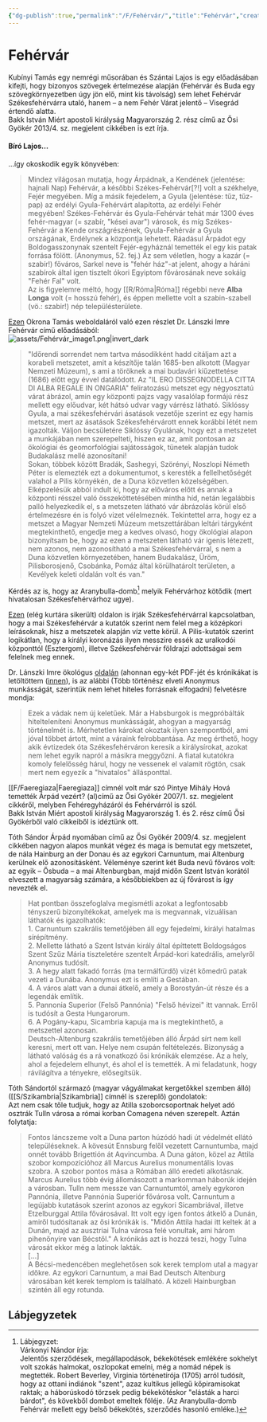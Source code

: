 ```yaml
---
{"dg-publish":true,"permalink":"/F/Fehérvár/","title":"Fehérvár","created":"2024-12-18T11:39","updated":"2024-12-18T11:39"}
---
```



# Fehérvár

Kubínyi Tamás egy nemrégi műsorában és Szántai Lajos is egy előadásában kifejti, hogy bizonyos szövegek értelmezése alapján (Fehérvár és Buda egy szövegkörnyezetben úgy jön elő, mint kis távolság) sem lehet Fehérvár Székesfehérvárra utaló, hanem – a nem Fehér Várat jelentő – Visegrád értendő alatta.  
Bakk István Miért apostoli királyság Magyarország 2. rész című az Ősi Gyökér 2013/4. sz. megjelent cikkében is ezt írja.  

#### Bíró Lajos...  

...így okoskodik egyik könyvében:  
> Mindez világosan mutatja, hogy Árpádnak, a Kendének (jelentése: hajnali Nap) Fehérvár, a későbbi Székes-Fehérvár\[?!\] volt a székhelye, Fejér megyében. Míg a másik fejedelem, a Gyula (jelentése: tűz, tűz-pap) az erdélyi Gyula-Fehérvárt alapította, az erdélyi Fehér megyében! Székes-Fehérvár és Gyula-Fehérvár tehát már 1300 éves fehér-magyar (= szabír, "kései avar") városok, és míg Székes-Fehérvár a Kende országrészének, Gyula-Fehérvár a Gyula országának, Erdélynek a központja lehetett. Ráadásul Árpádot egy Boldogasszonynak szentelt Fejér-egyháznál temették el egy kis patak forrása fölött. (Anonymus, 52. fej.) Az sem véletlen, hogy a kazár (= szabír!) főváros, Sarkel neve is "fehér ház"-at jelent, ahogy a háráni szabírok által igen tisztelt ókori Egyiptom fővárosának neve sokáig "Fehér Fal" volt.  
> Az is figyelemre méltó, hogy [[R/Róma\|Róma]] régebbi neve **Alba Longa** volt (= hosszú fehér), és éppen mellette volt a szabin-szabell (vö.: szabir!) nép településterülete.  

[Ezen](http://hierarhia.hu/kepek-magyarazatai/fehervar-alba-regale/) Okrona Tamás weboldaláról való ezen részlet Dr. Lánszki Imre Fehérvár című előadásából:  
![assets/Fehérvár_image1.png|invert_dark](/img/user/F/assets/Feh%C3%A9rv%C3%A1r_image1.png)  
> "Időrendi sorrendet nem tartva másodikként hadd citáljam azt a korabeli metszetet, amit a készítője talán 1685-ben alkotott (Magyar Nemzeti Múzeum), s ami a töröknek a mai budavári kiűzettetése (1686) előtt egy évvel datálódott. Az "IL ERO DISSEGNODELLA CITTA DI ALBA REGALE IN ONGARIA" feliratozású metszet egy négyosztatú várat ábrázol, amin egy központi pajzs vagy vasalólap formájú rész mellett egy előudvar, két hátsó udvar vagy várrész látható. Siklóssy Gyula, a mai székesfehérvári ásatások vezetője szerint ez egy hamis metszet, mert az ásatások Székesfehérvárott ennek korábbi létét nem igazolták. Váljon becsületére Siklóssy Gyulának, hogy ezt a metszetet a munkájában nem szerepelteti, hiszen ez az, amit pontosan az ökológiai és geomorfológiai sajátosságok, tünetek alapján tudok Budakalász mellé azonosítani!  
> Sokan, többek között Bradák, Sashegyi, Szörényi, Noszlopi Németh Péter is elemezték ezt a dokumentumot, s keresték a fellelhetőségét valahol a Pilis környékén, de a Duna közvetlen közelségében. Elképzelésük abból indult ki, hogy az előváros előtt és annak a központi résszel való összeköttetésében mintha híd, netán legalábbis palló helyezkedik el, s a metszeten látható vár ábrázolás körül első értelmezésre én is folyó vizet vélelmeznék. Tekintettel arra, hogy ez a metszet a Magyar Nemzeti Múzeum metszettárában leltári tárgyként megtekinthető, engedje meg a kedves olvasó, hogy ökológiai alapon bizonyítsam be, hogy az ezen a metszeten látható vár igenis létezett, nem azonos, nem azonosítható a mai Székesfehérvárral, s nem a Duna közvetlen környezetében, hanem Budakalász, Üröm, Pilisborosjenő, Csobánka, Pomáz által körülhatárolt területen, a Kevélyek keleti oldalán volt és van."  

Kérdés az is, hogy az Aranybulla-domb[^1] melyik Fehérvárhoz kötődik (mert hivatalosan Székesfehérvárhoz ugye).  

[Ezen](https://hu.wikipedia.org/wiki/Pilis-kutatás) (elég kurtára sikerült) oldalon is írják Székesfehérvárral kapcsolatban, hogy a mai Székesfehérvár a kutatók szerint nem felel meg a középkori leírásoknak, hisz a metszetek alapján víz vette körül. A Pilis-kutatók szerint logikátlan, hogy a királyi koronázás ilyen messzire essék az uralkodói központtól (Esztergom), illetve Székesfehérvár földrajzi adottságai sem felelnek meg ennek.  

Dr. Lánszki Imre ökológus [oldalán](https://osbuda.hu/sicambria/) (ahonnan egy-két PDF-jét és krónikákat is letöltöttem ([innen](http://osbuda.hu/tarsoly/doku.php?id=kronikak)), is az alábbi (Több történész elveti Anonymus munkásságát, szerintük nem lehet hiteles forrásnak elfogadni) felvetésre mondja:  
> Ezek a vádak nem új keletűek. Már a Habsburgok is megpróbálták hitelteleníteni Anonymus munkásságát, ahogyan a magyarság történelmét is. Mérhetetlen károkat okoztak ilyen szempontból, ami jóval többet ártott, mint a váraink felrobbantása. Az meg érthető, hogy akik évtizedek óta Székesfehérváron keresik a királysírokat, azokat nem lehet egyik napról a másikra meggyőzni. A fiatal kutatókra komoly felelősség hárul, hogy ne vessenek el valamit rögtön, csak mert nem egyezik a "hivatalos" állásponttal.  

[[F/Faeregiaza\|Faeregiaza]] címnél volt már szó Pintye Mihály Hová temették Árpád vezért? (al)című az Ősi Gyökér 2007/1. sz. megjelent cikkéről, melyben Fehéregyházáról és Fehérvárról is szól.  
Bakk István Miért apostoli királyság Magyarország 1. és 2. rész című Ősi Gyökérből való cikkeiből is idéztünk ott.  

Tóth Sándor Árpád nyomában című az Ősi Gyökér 2009/4. sz. megjelent cikkében nagyon alapos munkát végez és maga is bemutat egy metszetet, de nála Hainburg an der Donau és az egykori Carnuntum, mai Altenburg kerülnek elő azonosításként. Véleménye szerint két Buda nevű főváros volt: az egyik – Ősbuda – a mai Altenburgban, majd midőn Szent István korától elveszett a magyarság számára, a későbbiekben az új fővárost is így nevezték el.  
> Hat pontban összefoglalva megismétli azokat a legfontosabb tényszerű bizonyítékokat, amelyek ma is megvannak, vizuálisan láthatók és igazolhatók:  
> 1\. Carnuntum szakrális temetőjében áll egy fejedelmi, királyi hatalmas sírépítmény.  
> 2\. Mellette látható a Szent István király által építtetett Boldogságos Szent Szűz Mária tiszteletére szentelt Árpád-kori katedrális, amelyről Anonymus tudósít.  
> 3\. A hegy alatt fakadó forrás (ma termálfürdő) vizét kőmedrű patak vezeti a Dunába. Anonymus ezt is említi a Gestában.  
> 4\. A város alatt van a dunai átkelő, amely a Borostyán-út része és a legendák említik.  
> 5\. Pannonia Superior (Felső Pannónia) "Felső hévizei" itt vannak. Erről is tudósít a Gesta Hungarorum.  
> 6\. A Pogány-kapu, Sicambria kapuja ma is megtekinthető, a metszettel azonosan.  
> Deutsch-Altenburg szakrális temetőjében álló Árpád sírt nem kell keresni, mert ott van. Helye nem csupán feltételezés. Bizonyság a látható valóság és a rá vonatkozó ősi krónikák elemzése. Az a hely, ahol a fejedelem elhunyt, és ahol el is temették. A mi feladatunk, hogy rávilágítva a tényekre, elősegítsük.  

Tóth Sándortól származó (magyar vágyálmakat kergetőkkel szemben álló) ([[S/Szikambria\|Szikambria]] címnél is szereplő) gondolatok:  
Azt nem csak tőle tudjuk, hogy az Atilla szoborcsoportnak helyet adó osztrák Tulln városa a római korban Comagena néven szerepelt. Aztán folytatja:  
> Fontos láncszeme volt a Duna parton húzódó hadi út védelmét ellátó településeknek. A kövesút Ennsburg felől vezetett Carnuntumba, majd onnét tovább Brigettión át Aqvincumba. A Duna gáton, közel az Attila szobor kompozícióhoz áll Marcus Aurelius monumentális lovas szobra. A szobor pontos mása a Rómában álló eredeti alkotásnak. Marcus Aurelius több évig állomásozott a markomman háborúk idején a városban. Tulln nem messze van Carnuntumtól, amely egykoron Pannónia, illetve Pannónia Superiór fővárosa volt. Carnuntum a legújabb kutatások szerint azonos az egykori Sicambriával, illetve Etzelburggal Attila fővárosával. Itt volt egy igen fontos átkelő a Dunán, amiről tudósítanak az ősi krónikák is. "Midőn Attila hadai itt keltek át a Dunán, majd az ausztriai Tulna városa felé vonultak, ami három pihenőnyire van Bécstől." A krónikás azt is hozzá teszi, hogy Tulna városát ekkor még a latinok lakták.  
> \[...\]  
> A Bécsi-medencében meglehetősen sok kerek templom utal a magyar időkre. Az egykori Carnuntum, a mai Bad Deutsch Altenburg városában két kerek templom is található. A közeli Hainburgban szintén áll egy rotunda.  

## Lábjegyzetek

[^1]: Lábjegyzet:  
Várkonyi Nándor írja:  
Jelentős szerződések, megállapodások, békekötések emlékére sokhelyt volt szokás halmokat, oszlopokat emelni, még a nomád népek is megtették. Robert Beverley, Virginia történetírója (1705) arról tudósít, hogy az ottani indiánok "szent", azaz kultikus jellegű kőpiramisokat raktak; a háborúskodó törzsek pedig békekötéskor "elásták a harci bárdot", és kövekből dombot emeltek föléje. (Az Aranybulla-domb Fehérvár mellett egy belső békekötés, szerződés hasonló emléke.)  
